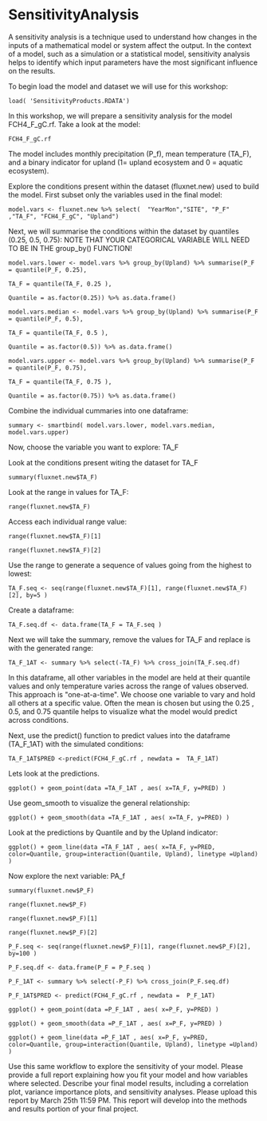 # SensitivityAnalysis

A sensitivity analysis is a technique used to understand how changes in the inputs of a mathematical model or system affect the output. In the context of a model, such as a simulation or a statistical model, sensitivity analysis helps to identify which input parameters have the most significant influence on the results.

To begin load the model and dataset we will use for this workshop:
```{r, include=T}
load( 'SensitivityProducts.RDATA')
```

In this workshop, we will prepare a sensitivity analysis for the model FCH4_F_gC.rf. Take a look at the model:

```{r, include=T}
FCH4_F_gC.rf 
```
The model includes monthly precipitation (P_f), mean temperature (TA_F), and a binary indicator for upland (1= upland ecosystem and 0 = aquatic ecosystem).

Explore the conditions present within the dataset (fluxnet.new) used to build the model. First subset only the variables used in the final model:

```{r, include=T}
model.vars <- fluxnet.new %>% select(  "YearMon","SITE", "P_F" ,"TA_F", "FCH4_F_gC", "Upland")
```
Next, we will summarise the conditions within the dataset by quantiles (0.25, 0.5, 0.75): NOTE THAT YOUR CATEGORICAL VARIABLE WILL NEED TO BE IN THE group_by() FUNCTION!

```{r, include=T}
model.vars.lower <- model.vars %>% group_by(Upland) %>% summarise(P_F = quantile(P_F, 0.25),
                                                                      TA_F = quantile(TA_F, 0.25 ),
                                                                      Quantile = as.factor(0.25)) %>% as.data.frame()

model.vars.median <- model.vars %>% group_by(Upland) %>% summarise(P_F = quantile(P_F, 0.5),
                                                                   TA_F = quantile(TA_F, 0.5 ),
                                                                   Quantile = as.factor(0.5)) %>% as.data.frame()

model.vars.upper <- model.vars %>% group_by(Upland) %>% summarise(P_F = quantile(P_F, 0.75),
                                                                   TA_F = quantile(TA_F, 0.75 ),
                                                                   Quantile = as.factor(0.75)) %>% as.data.frame()

````

Combine the individual cummaries into one dataframe:

```{r, include=T}
summary <- smartbind( model.vars.lower, model.vars.median, model.vars.upper)
```
Now, choose the variable you want to explore: TA_F

Look at the conditions present witing the dataset for TA_F
```{r, include=T}
summary(fluxnet.new$TA_F)
```

Look at the range in values for TA_F:
```{r, include=T}
range(fluxnet.new$TA_F)
```

Access each individual range value: 
```{r, include=T}
range(fluxnet.new$TA_F)[1]

range(fluxnet.new$TA_F)[2]
```
Use the range to generate a sequence of values going from the highest to lowest:
```{r, include=T}
TA_F.seq <- seq(range(fluxnet.new$TA_F)[1], range(fluxnet.new$TA_F)[2], by=5 )
```
Create a dataframe:
```{r, include=T}
TA_F.seq.df <- data.frame(TA_F = TA_F.seq )
```
Next we will take the summary, remove the values for TA_F and replace is with the generated range:

```{r, include=T}
TA_F_1AT <- summary %>% select(-TA_F) %>% cross_join(TA_F.seq.df)
```
In this dataframe, all other variables in the model are held at their quantile values and only temperature varies across the range of values observed. This approach is "one-at-a-time". We choose one variable to vary and hold all others at a specific value. Often the mean is chosen but using the 0.25 , 0.5, and 0.75 quantile helps to visualize what the model would predict across conditions. 

Next, use the predict() function to predict values into the dataframe (TA_F_1AT) with the simulated conditions:

```{r, include=T}
TA_F_1AT$PRED <-predict(FCH4_F_gC.rf , newdata =  TA_F_1AT)
```
Lets look at the predictions.


```{r, include=T}
ggplot() + geom_point(data =TA_F_1AT , aes( x=TA_F, y=PRED) )
```
Use geom_smooth to visualize the general relationship:

```{r, include=T}
ggplot() + geom_smooth(data =TA_F_1AT , aes( x=TA_F, y=PRED) )
```
Look at the predictions by Quantile and by the Upland indicator:

```{r, include=T}
ggplot() + geom_line(data =TA_F_1AT , aes( x=TA_F, y=PRED, color=Quantile, group=interaction(Quantile, Upland), linetype =Upland)  )
```
Now explore the next variable: PA_f
```{r, include=T}
summary(fluxnet.new$P_F)

range(fluxnet.new$P_F)

range(fluxnet.new$P_F)[1]

range(fluxnet.new$P_F)[2]

P_F.seq <- seq(range(fluxnet.new$P_F)[1], range(fluxnet.new$P_F)[2], by=100 )

P_F.seq.df <- data.frame(P_F = P_F.seq )

P_F_1AT <- summary %>% select(-P_F) %>% cross_join(P_F.seq.df)

P_F_1AT$PRED <- predict(FCH4_F_gC.rf , newdata =  P_F_1AT)

ggplot() + geom_point(data =P_F_1AT , aes( x=P_F, y=PRED) )

ggplot() + geom_smooth(data =P_F_1AT , aes( x=P_F, y=PRED) )

ggplot() + geom_line(data =P_F_1AT , aes( x=P_F, y=PRED, color=Quantile, group=interaction(Quantile, Upland), linetype =Upland)  )

```
Use this same workflow to explore the sensitivity of your model. Please provide a full report explaining how you fit your model and how variables where selected. Describe your final model results, including a correlation plot, variance importance plots, and sensitivity analyses. Please upload this report by March 25th 11:59 PM. This report will develop into the methods and results portion of your final project. 
